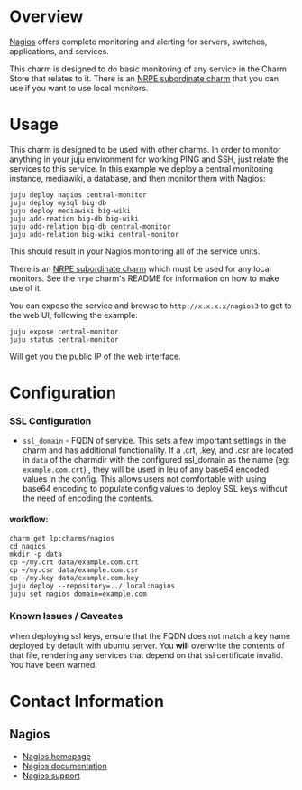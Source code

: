 # Overview

[Nagios](http://nagios.org) offers complete monitoring and alerting for servers, switches, applications, and services.

This charm is designed to do basic monitoring of any service in the Charm Store that relates to it. There is an [NRPE subordinate charm](https://jujucharms.com/precise/nrpe/) that you can use if you want to use local monitors.

# Usage

This charm is designed to be used with other charms. In order to monitor anything in your juju environment for working PING and SSH, just relate the services to this service. In this example we deploy a central monitoring instance, mediawiki, a database, and then monitor them with Nagios:

    juju deploy nagios central-monitor
    juju deploy mysql big-db
    juju deploy mediawiki big-wiki
    juju add-reation big-db big-wiki
    juju add-relation big-db central-monitor
    juju add-relation big-wiki central-monitor

This should result in your Nagios monitoring all of the service units.

There is an [NRPE subordinate charm](https://jujucharms.com/precise/nrpe/) which must be used for any local monitors.  See the `nrpe` charm's README for information on how to make use of it.

You can expose the service and browse to `http://x.x.x.x/nagios3` to get to the web UI, following the example:

    juju expose central-monitor
    juju status central-monitor

Will get you the public IP of the web interface.

# Configuration

### SSL Configuration

- `ssl_domain` - FQDN of service. This sets a few important settings in the charm and
has additional functionality. If a .crt, .key, and .csr are located in `data` of the charmdir with the configured ssl_domain as the name (eg: `example.com.crt`) , they will be used in leu of any base64 encoded values in the config. This allows users not comfortable with using base64 encoding to populate config values to deploy SSL keys without the need of encoding the contents.

#### workflow:

```
charm get lp:charms/nagios
cd nagios
mkdir -p data
cp ~/my.crt data/example.com.crt
cp ~/my.csr data/example.com.csr
cp ~/my.key data/example.com.key
juju deploy --repository=../ local:nagios
juju set nagios domain=example.com
```
### Known Issues / Caveates

when deploying ssl keys, ensure that the FQDN does not match a key name deployed by default with ubuntu server. You **will** overwrite the contents of that file, rendering any services that depend on that ssl certificate invalid. You have been warned.


<!--
The monitors interface expects three fields:

- `monitors` - YAML matching the monitors yaml spec. See example.monitors.yaml for more information.
- `target-id` - Assign any monitors to this target host definition.
- `target-address` - Optional, specifies the host of the target to monitor. This must be specified by at least one unit so that the intended target-id will be monitorable. -->


# Contact Information

## Nagios

- [Nagios homepage](http://nagios.org)
- [Nagios documentation](http://www.nagios.org/documentation)
- [Nagios support](http://www.nagios.org/support)
